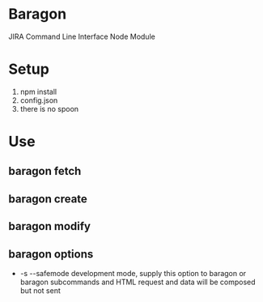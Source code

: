 # Baragon
JIRA Command Line Interface
Node Module

# Setup

1. npm install
2. config.json
3. there is no spoon

# Use

## baragon fetch

## baragon create

## baragon modify

## baragon options

- -s --safemode
development mode, supply this option to baragon or baragon subcommands and HTML request and data will be composed but not sent

